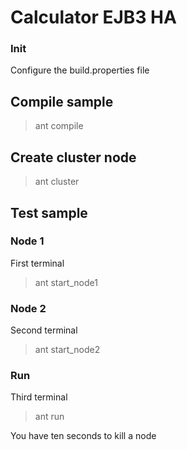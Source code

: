 # Calculator EJB3 HA 

### Init

Configure the build.properties file

## Compile sample

> ant compile

## Create cluster node 

> ant cluster

## Test sample 

### Node 1 

First terminal 

> ant start_node1

### Node 2 

Second terminal 

> ant start_node2

### Run 

Third terminal 

> ant run


You have ten seconds to kill a node


